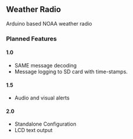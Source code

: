 ## Weather Radio

Arduino based NOAA weather radio

### Planned Features

#### 1.0
- SAME message decoding
- Message logging to SD card with time-stamps.

#### 1.5
- Audio and visual alerts

#### 2.0
- Standalone Configuration
- LCD text output
